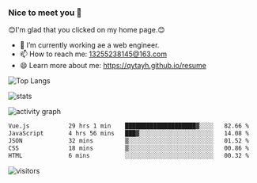 ### Nice to meet you 👋

😊I'm glad that you clicked on my home page.😊

- 🔭 I’m currently working ae a web engineer.
- 📫 How to reach me: 13255238145@163.com
- 😄 Learn more about me: https://qytayh.github.io/resume

![Top Langs](https://github-readme-stats.vercel.app/api/top-langs?username=qytayh) 

![stats](https://github-readme-stats.vercel.app/api?username=qytayh&show_icons=true&theme=radical&layout=compact)
	
![activity graph](https://activity-graph.herokuapp.com/graph?username=qytayh&theme=dracula)

<!--START_SECTION:waka-->

```txt
Vue.js           29 hrs 1 min    ████████████████████▓░░░░   82.66 %
JavaScript       4 hrs 56 mins   ███▓░░░░░░░░░░░░░░░░░░░░░   14.08 %
JSON             32 mins         ▒░░░░░░░░░░░░░░░░░░░░░░░░   01.52 %
CSS              18 mins         ▒░░░░░░░░░░░░░░░░░░░░░░░░   00.86 %
HTML             6 mins          ░░░░░░░░░░░░░░░░░░░░░░░░░   00.32 %
```

<!--END_SECTION:waka-->

![visitors](https://visitor-badge.glitch.me/badge?page_id=qytayh)


<!--
**qytayh/qytayh** is a ✨ _special_ ✨ repository because its `README.md` (this file) appears on your GitHub profile.

Here are some ideas to get you started:

- 🔭 I’m currently working on ...
- 🌱 I’m currently learning ...
- 👯 I’m looking to collaborate on ...
- 🤔 I’m looking for help with ...
- 💬 Ask me about ...
- 📫 How to reach me: ...
- 😄 Pronouns: ...
- ⚡ Fun fact: ...
-->
